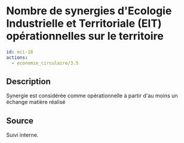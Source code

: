 # Nombre de synergies d'Ecologie Industrielle et Territoriale (EIT) opérationnelles sur le territoire
```yaml
id: eci-18
actions:
  - economie_circulaire/3.5
```
## Description
Synergie est considérée comme opérationnelle à partir d'au moins un échange matière réalisé

## Source
Suivi interne.

